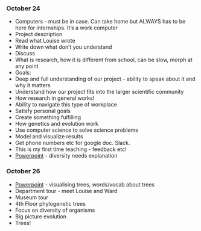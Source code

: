 ### October 24 ###

* Computers - must be in case. Can take home but ALWAYS has to be here for internships. It’s a work computer 
* Project description
 * Read what Louise wrote 
 * Write down what don’t you understand 
 * Discuss
 * What is research, how it is different from school, can be slow, morph at any point
* Goals:
 * Deep and full understanding of our project - ability to speak about it and why it matters
 * Understand how our project fits into the larger scientific community
 * How research in general works!
 * Ability to navigate this type of workplace 
 * Satisfy personal goals 
  * Create something fulfilling
  * How genetics and evolution work
  * Use computer science to solve science problems
  * Model and visualize results
* Get phone numbers etc for google doc. Slack. 
* This is my first time teaching - feedback etc!
* [Powerpoint](https://docs.google.com/presentation/d/1FQGYTvL81cjKvZv2cQq1xRsa3PG_mA67UbjDNpFRLWY/edit#slide=id.p) - diversity needs explanation

### October 26 ###
* [Powerpoint](https://docs.google.com/presentation/d/1Y5pl1JU_BNwlNZaKnzXqIX7E1B97OWoNp2m1Uw9owQM/edit) - visualising trees, words/vocab about trees
* Department tour - meet Louise and Ward
* Museum tour
 * 4th Floor phylogenetic trees
 * Focus on diversity of organisms
 * Big picture evolution
 * Trees! 
